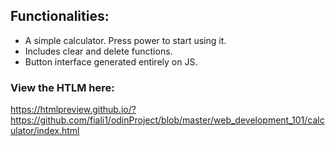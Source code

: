 ## Functionalities:
  - A simple calculator. Press power to start using it.
  - Includes clear and delete functions.
  - Button interface generated entirely on JS.
### View the HTLM here:
https://htmlpreview.github.io/?https://github.com/fiali1/odinProject/blob/master/web_development_101/calculator/index.html
